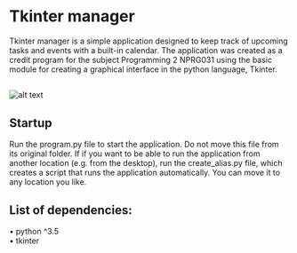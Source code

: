 # Tkinter manager

Tkinter manager is a simple application designed to keep track of upcoming tasks and
events with a built-in calendar. The application was created as a credit program for the subject Programming 2 NPRG031 using the basic module for creating a graphical interface in the python language, Tkinter.

## 
![alt text](https://arkahcuk.github.io/obrázek_2024-04-04_102723351.png)

## Startup
Run the program.py file to start the application. Do not move this file from its original folder. If
if you want to be able to run the application from another location (e.g. from the desktop), run the create_alias.py file,
which creates a script that runs the application automatically. You can move it to any location you like.

## List of dependencies:
• python ^3.5 \
• tkinter
